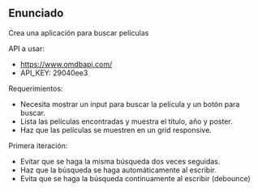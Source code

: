 ## Enunciado

Crea una aplicación para buscar películas

API a usar:

- https://www.omdbapi.com/
- API_KEY: 29040ee3

Requerimientos:

- Necesita mostrar un input para buscar la película y un botón para buscar.
- Lista las películas encontradas y muestra el título, año y poster.
- Haz que las películas se muestren en un grid responsive.

Primera iteración:

- Evitar que se haga la misma búsqueda dos veces seguidas.
- Haz que la búsqueda se haga automáticamente al escribir.
- Evita que se haga la búsqueda continuamente al escribir (debounce)